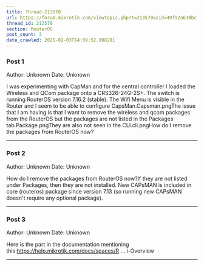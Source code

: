 ```yaml
---
title: Thread-213570
url: https://forum.mikrotik.com/viewtopic.php?t=213570&sid=49f92a630bc7970d8ca50523be880e8f
thread_id: 213570
section: RouterOS
post_count: 3
date_crawled: 2025-02-03T14:09:52.998281
---
```


### Post 1
Author: Unknown
Date: Unknown

I was experimenting with CapMan and for the central controller I loaded the Wireless and QCom package onto a CRS326-24G-2S+.  The switch is running RouterOS version 7.16.2 (stable).  The Wifi Menu is visible in the Router and I seem to be able to configure CapsMan.Capsman.pngThe issue that I am having is that I want to remove the wireless and qcom packages from the RouterOS but the packages are not listed in the Packages tab.Package.pngThey are also not seen in the CLI.cli.pngHow do I remove the packages from RouterOS now?

---
### Post 2
Author: Unknown
Date: Unknown

How do I remove the packages from RouterOS now?If they are not listed under Packages, then they are not installed. New CAPsMAN is included in core (routeros) package since version 7.13 (so running new CAPsMAN doesn't require any optional package).

---
### Post 3
Author: Unknown
Date: Unknown

Here is the part in the documentation mentioning this:https://help.mikrotik.com/docs/spaces/R ... i-Overview

---
